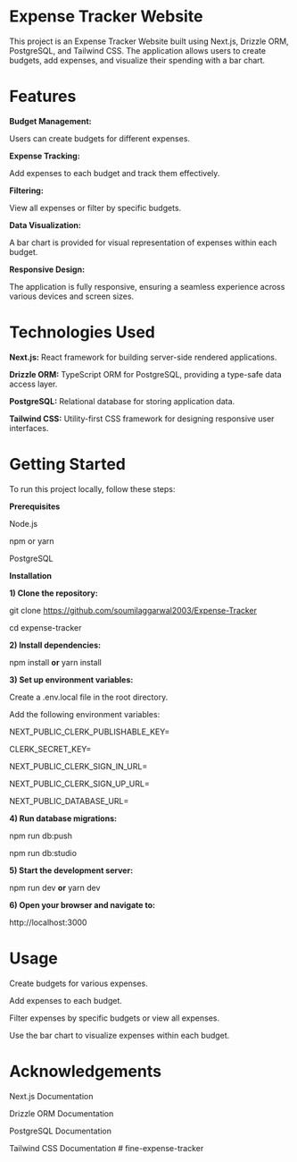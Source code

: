 # Expense Tracker Website
This project is an Expense Tracker Website built using Next.js, Drizzle ORM, PostgreSQL, and Tailwind CSS. The application allows users to create budgets, add expenses, and visualize their spending with a bar chart.

# Features
**Budget Management:** 

Users can create budgets for different expenses.

**Expense Tracking:** 

Add expenses to each budget and track them effectively.

**Filtering:** 

View all expenses or filter by specific budgets.

**Data Visualization:** 

A bar chart is provided for visual representation of expenses within each budget.

**Responsive Design:** 

The application is fully responsive, ensuring a seamless experience across various devices and screen sizes.

# Technologies Used

**Next.js:** React framework for building server-side rendered applications.

**Drizzle ORM:** TypeScript ORM for PostgreSQL, providing a type-safe data access layer.

**PostgreSQL:** Relational database for storing application data.

**Tailwind CSS:** Utility-first CSS framework for designing responsive user interfaces.

# Getting Started
To run this project locally, follow these steps:

**Prerequisites**

Node.js

npm or yarn

PostgreSQL

**Installation**

**1) Clone the repository:**

git clone https://github.com/soumilaggarwal2003/Expense-Tracker

cd expense-tracker

**2) Install dependencies:**

npm install
**or**
yarn install

**3) Set up environment variables:**

Create a .env.local file in the root directory.

Add the following environment variables:

NEXT_PUBLIC_CLERK_PUBLISHABLE_KEY=

CLERK_SECRET_KEY=

NEXT_PUBLIC_CLERK_SIGN_IN_URL=

NEXT_PUBLIC_CLERK_SIGN_UP_URL=

NEXT_PUBLIC_DATABASE_URL=

**4) Run database migrations:**

npm run db:push

npm run db:studio

**5) Start the development server:**

npm run dev
**or**
yarn dev

**6) Open your browser and navigate to:**

http://localhost:3000

# Usage

Create budgets for various expenses.

Add expenses to each budget.

Filter expenses by specific budgets or view all expenses.

Use the bar chart to visualize expenses within each budget.

# Acknowledgements
Next.js Documentation

Drizzle ORM Documentation

PostgreSQL Documentation

Tailwind CSS Documentation
#   f i n e - e x p e n s e - t r a c k e r  
 